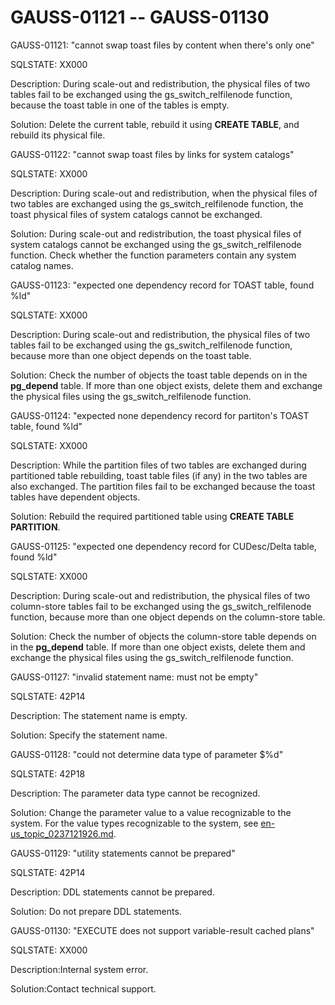 # GAUSS-01121 -- GAUSS-01130<a name="EN-US_TOPIC_0302073235"></a>

GAUSS-01121: "cannot swap toast files by content when there's only one"

SQLSTATE: XX000

Description: During scale-out and redistribution, the physical files of two tables fail to be exchanged using the gs\_switch\_relfilenode function, because the toast table in one of the tables is empty.

Solution: Delete the current table, rebuild it using  **CREATE TABLE**, and rebuild its physical file.

GAUSS-01122: "cannot swap toast files by links for system catalogs"

SQLSTATE: XX000

Description: During scale-out and redistribution, when the physical files of two tables are exchanged using the gs\_switch\_relfilenode function, the toast physical files of system catalogs cannot be exchanged.

Solution: During scale-out and redistribution, the toast physical files of system catalogs cannot be exchanged using the gs\_switch\_relfilenode function. Check whether the function parameters contain any system catalog names.

GAUSS-01123: "expected one dependency record for TOAST table, found %ld"

SQLSTATE: XX000

Description: During scale-out and redistribution, the physical files of two tables fail to be exchanged using the gs\_switch\_relfilenode function, because more than one object depends on the toast table.

Solution: Check the number of objects the toast table depends on in the  **pg\_depend**  table. If more than one object exists, delete them and exchange the physical files using the gs\_switch\_relfilenode function.

GAUSS-01124: "expected none dependency record for partiton's TOAST table, found %ld"

SQLSTATE: XX000

Description: While the partition files of two tables are exchanged during partitioned table rebuilding, toast table files \(if any\) in the two tables are also exchanged. The partition files fail to be exchanged because the toast tables have dependent objects.

Solution: Rebuild the required partitioned table using  **CREATE TABLE PARTITION**.

GAUSS-01125: "expected one dependency record for CUDesc/Delta table, found %ld"

SQLSTATE: XX000

Description: During scale-out and redistribution, the physical files of two column-store tables fail to be exchanged using the gs\_switch\_relfilenode function, because more than one object depends on the column-store table.

Solution: Check the number of objects the column-store table depends on in the  **pg\_depend**  table. If more than one object exists, delete them and exchange the physical files using the gs\_switch\_relfilenode function.

GAUSS-01127: "invalid statement name: must not be empty"

SQLSTATE: 42P14

Description: The statement name is empty.

Solution: Specify the statement name.

GAUSS-01128: "could not determine data type of parameter $%d"

SQLSTATE: 42P18

Description: The parameter data type cannot be recognized.

Solution: Change the parameter value to a value recognizable to the system. For the value types recognizable to the system, see  [en-us\_topic\_0237121926.md](en-us_topic_0237121926.md).

GAUSS-01129: "utility statements cannot be prepared"

SQLSTATE: 42P14

Description: DDL statements cannot be prepared.

Solution: Do not prepare DDL statements.

GAUSS-01130: "EXECUTE does not support variable-result cached plans"

SQLSTATE: XX000

Description:Internal system error.

Solution:Contact technical support.

